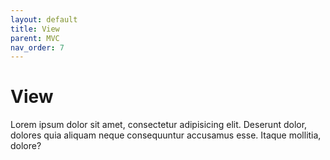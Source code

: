 ```yaml
---
layout: default
title: View
parent: MVC
nav_order: 7
---
```


# View

Lorem ipsum dolor sit amet, consectetur adipisicing elit. Deserunt dolor, dolores quia aliquam neque consequuntur accusamus esse. Itaque mollitia, dolore?